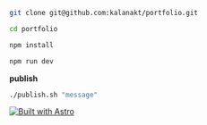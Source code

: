 ```bash
git clone git@github.com:kalanakt/portfolio.git
```

```bash
cd portfolio
```

```bash
npm install
```

```bash
npm run dev
```

**publish**

```bash
./publish.sh "message"
```

[![Built with Astro](https://astro.badg.es/v2/built-with-astro/small.svg)](https://astro.build)
